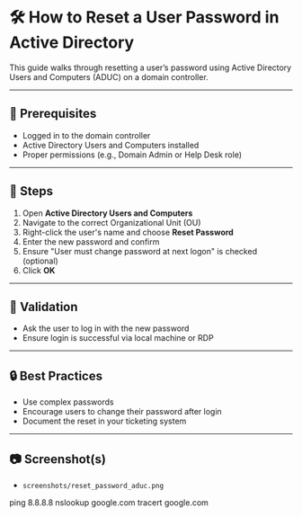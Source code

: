 # 🛠️ How to Reset a User Password in Active Directory

This guide walks through resetting a user’s password using Active Directory Users and Computers (ADUC) on a domain controller.

---

## 📍 Prerequisites

- Logged in to the domain controller
- Active Directory Users and Computers installed
- Proper permissions (e.g., Domain Admin or Help Desk role)

---

## 🧭 Steps

1. Open **Active Directory Users and Computers**
2. Navigate to the correct Organizational Unit (OU)
3. Right-click the user's name and choose **Reset Password**
4. Enter the new password and confirm
5. Ensure "User must change password at next logon" is checked (optional)
6. Click **OK**

---

## 🧪 Validation

- Ask the user to log in with the new password
- Ensure login is successful via local machine or RDP

---

## 🔒 Best Practices

- Use complex passwords
- Encourage users to change their password after login
- Document the reset in your ticketing system

---

## 📷 Screenshot(s)

- `screenshots/reset_password_aduc.png`


ping 8.8.8.8
nslookup google.com
tracert google.com
